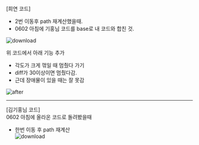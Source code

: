 [희연 코드]  
- 2번 이동후 path 재계산했을때.
- 0602 아침에 기홍님 코드를 base로 내 코드와 합친 것.

![download](https://github.com/user-attachments/assets/fb23b9f5-0f6c-4c81-96b9-08974f115c67)

위 코드에서 아래 기능 추가
- 각도가 크게 꺾일 때 멈췄다 가기
- diff가 30이상이면 멈췄다감.
- 근데 장애물이 있을 때는 잘 못감  

![after](https://github.com/user-attachments/assets/dc47757b-bc28-49c1-87c5-471653aa096a)

---
[김기홍님 코드]    
0602 아침에 올라온 코드로 돌려봤을때  
- 한번 이동 후 path 재계산  
![download](https://github.com/user-attachments/assets/73195860-40e0-4275-8ca1-af134ebd6b88)

